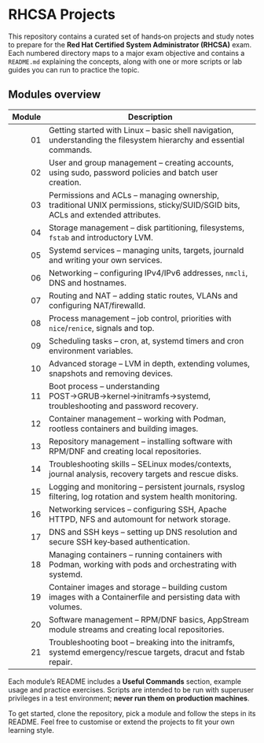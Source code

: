# RHCSA Projects

This repository contains a curated set of hands‑on projects and study notes to prepare for the **Red Hat Certified System Administrator (RHCSA)** exam.  Each numbered directory maps to a major exam objective and contains a `README.md` explaining the concepts, along with one or more scripts or lab guides you can run to practice the topic.

## Modules overview

| Module | Description |
|------:|-------------|
| 01    | Getting started with Linux – basic shell navigation, understanding the filesystem hierarchy and essential commands. |
| 02    | User and group management – creating accounts, using sudo, password policies and batch user creation. |
| 03    | Permissions and ACLs – managing ownership, traditional UNIX permissions, sticky/SUID/SGID bits, ACLs and extended attributes. |
| 04    | Storage management – disk partitioning, filesystems, `fstab` and introductory LVM. |
| 05    | Systemd services – managing units, targets, journald and writing your own services. |
| 06    | Networking – configuring IPv4/IPv6 addresses, `nmcli`, DNS and hostnames. |
| 07    | Routing and NAT – adding static routes, VLANs and configuring NAT/firewalld. |
| 08    | Process management – job control, priorities with `nice`/`renice`, signals and top. |
| 09    | Scheduling tasks – cron, at, systemd timers and cron environment variables. |
| 10    | Advanced storage – LVM in depth, extending volumes, snapshots and removing devices. |
| 11    | Boot process – understanding POST→GRUB→kernel→initramfs→systemd, troubleshooting and password recovery. |
| 12    | Container management – working with Podman, rootless containers and building images. |
| 13    | Repository management – installing software with RPM/DNF and creating local repositories. |
| 14    | Troubleshooting skills – SELinux modes/contexts, journal analysis, recovery targets and rescue disks. |
| 15    | Logging and monitoring – persistent journals, rsyslog filtering, log rotation and system health monitoring. |
| 16    | Networking services – configuring SSH, Apache HTTPD, NFS and automount for network storage. |
| 17    | DNS and SSH keys – setting up DNS resolution and secure SSH key‑based authentication. |
| 18    | Managing containers – running containers with Podman, working with pods and orchestrating with systemd. |
| 19    | Container images and storage – building custom images with a Containerfile and persisting data with volumes. |
| 20    | Software management – RPM/DNF basics, AppStream module streams and creating local repositories. |
| 21    | Troubleshooting boot – breaking into the initramfs, systemd emergency/rescue targets, dracut and fstab repair. |

Each module’s README includes a **Useful Commands** section, example usage and practice exercises.  Scripts are intended to be run with superuser privileges in a test environment; **never run them on production machines**.

To get started, clone the repository, pick a module and follow the steps in its README.  Feel free to customise or extend the projects to fit your own learning style.
